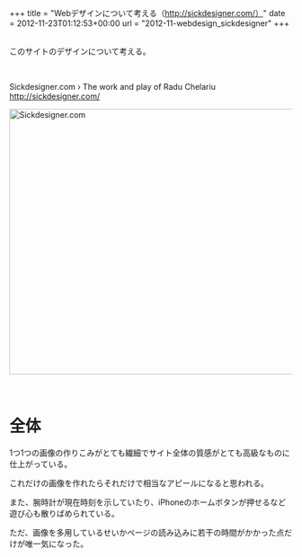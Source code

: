+++
title = "Webデザインについて考える（http://sickdesigner.com/）"
date = 2012-11-23T01:12:53+00:00
url = "2012-11-webdesign_sickdesigner"
+++
&nbsp;

このサイトのデザインについて考える。

&nbsp;

Sickdesigner.com › The work and play of Radu Chelariu  
http://sickdesigner.com/

[<img style="background-image: none; border-bottom: 0px; border-left: 0px; padding-left: 0px; padding-right: 0px; display: block; float: none; margin-left: auto; border-top: 0px; margin-right: auto; border-right: 0px; padding-top: 0px" title="Sickdesigner.com" border="0" alt="Sickdesigner.com" src="http://5000164.jp/wp-content/uploads/2012/11/Sickdesigner.com_thumb.png" width="640" height="473" />](http://5000164.jp/wp-content/uploads/2012/11/Sickdesigner.com_.png)

&nbsp;

# 全体

1つ1つの画像の作りこみがとても繊細でサイト全体の質感がとても高級なものに仕上がっている。

これだけの画像を作れたらそれだけで相当なアピールになると思われる。

また、腕時計が現在時刻を示していたり、iPhoneのホームボタンが押せるなど遊び心も散りばめられている。

ただ、画像を多用しているせいかページの読み込みに若干の時間がかかった点だけが唯一気になった。